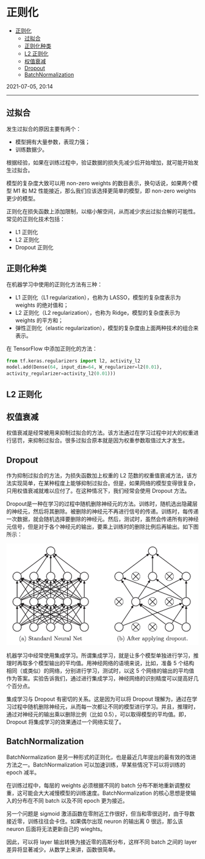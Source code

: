 # 正则化

- [正则化](#正则化)
  - [过拟合](#过拟合)
  - [正则化种类](#正则化种类)
  - [L2 正则化](#l2-正则化)
  - [权值衰减](#权值衰减)
  - [Dropout](#dropout)
  - [BatchNormalization](#batchnormalization)

2021-07-05, 20:14
***

## 过拟合

发生过拟合的原因主要有两个：

- 模型拥有大量参数，表现力强；
- 训练数据少。

根据经验，如果在训练过程中，验证数据的损失先减少后开始增加，就可能开始发生过拟合。

模型的复杂度大致可以用 non-zero weights 的数目表示，换句话说，如果两个模型 M1 和 M2 性能接近，那么我们应该选择更简单的模型，即 non-zero weights 更少的模型。

正则化在损失函数上添加限制，以缩小解空间，从而减少求出过拟合解的可能性。常见的正则化技术包括：

- L1 正则化
- L2 正则化
- Dropout 正则化

## 正则化种类

在机器学习中使用的正则化方法有三种：

- L1 正则化（L1 regularization），也称为 LASSO，模型的复杂度表示为 weights 的绝对值和；
- L2 正则化（L2 regularization），也称为 Ridge，模型的复杂度表示为 weights 的平方和；
- 弹性正则化（elastic regularization），模型的复杂度由上面两种技术的组合来表示。

在 TensorFlow 中添加正则化的方法：

```py
from tf.keras.regularizers import l2, activity_l2
model.add(Dense(64, input_dim=64, W_regularizer=l2(0.01),
activity_regularizer=activity_l2(0.01)))
```

## L2 正则化




## 权值衰减

权值衰减是经常被用来抑制过拟合的方法。该方法通过在学习过程中对大的权重进行惩罚，来抑制过拟合。很多过拟合原本就是因为权重参数取值过大才发生。

## Dropout

作为抑制过拟合的方法，为损失函数加上权重的 L2 范数的权重值衰减方法，该方法实现简单，在某种程度上能够抑制过拟合。但是，如果网络的模型变得很复杂，只用权值衰减就难以应付了。在这种情况下，我们经常会使用 Dropout 方法。

Dropout是一种在学习的过程中随机删除神经元的方法。训练时，随机选出隐藏层的神经元，然后将其删除。被删除的神经元不再进行信号的传递。训练时，每传递一次数据，就会随机选择要删除的神经元。然后，测试时，虽然会传递所有的神经元信号，但是对于各个神经元的输出，要乘上训练时的删除比例后再输出。如下图所示：

![](images/2021-08-13-15-41-53.png)

机器学习中经常使用集成学习。所谓集成学习，就是让多个模型单独进行学习，推理时再取多个模型输出的平均值。用神经网络的语境来说，比如，准备 5 个结构相同（或类似）的网络，分别进行学习，测试时，以这 5 个网络的输出的平均值作为答案。实验告诉我们，通过进行集成学习，神经网络的识别精度可以提高好几个百分点。

集成学习与 Dropout 有密切的关系。这是因为可以将 Dropout 理解为，通过在学习过程中随机删除神经元，从而每一次都让不同的模型进行学习。并且，推理时，通过对神经元的输出乘以删除比例（比如 0.5），可以取得模型的平均值。即，Dropout 将集成学习的效果通过一个网络实现了。

## BatchNormalization

BatchNormalization 是另一种形式的正则化，也是最近几年提出的最有效的改进方法之一。BatchNormalization 可以加速训练，早某些情况下可以将训练的 epoch 减半。

在训练过程中，每层的 weights 必须根据不同的 batch 分布不断地重新调整权重，这可能会大大减慢模型的训练速度。BatchNormalization 的核心思想是使输入的分布在不同 batch 以及不同 epoch 更为接近。

另一个问题是 sigmoid 激活函数在零附近工作很好，但当和零很远时，由于导数接近零，训练往往会卡住。如果偶尔出现 neuron 的输出离 0 很远，那么该 neuron 后面将无法更新自己的 wieghts。

因此，可以将 layer 输出转换为接近零的高斯分布，这样不同 batch 之间的 layer 差异将显著减少。从数学上来讲，函数很简单。

